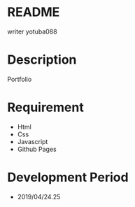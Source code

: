 # README
writer yotuba088

# Description
Portfolio

# Requirement
- Html
- Css
- Javascript
- Github Pages

# Development Period
- 2019/04/24.25
